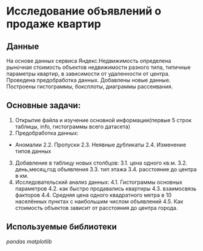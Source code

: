 # Исследование объявлений о продаже квартир

## Данные

На основе данных сервиса Яндекс.Недвижимость определена рыночная стоимость
объектов недвижимости разного типа, типичные параметры квартир, в зависимости от
удаленности от центра. Проведена предобработка данных. Добавлены новые данные.
Построены гистограммы, боксплоты, диаграммы рассеивания.

## Основные задачи:

1. Открытие файла и изучение основной информации(первые 5 строк таблицы, info, гистограммы всего датасета)
2. Предобработка данных:
- Аномалии
2.2. Пропуски
2.3. Неявные дубликаты
2.4. Изменение типов данных
3. Добавление в таблицу новых столбцов: 
3.1. цена одного кв.м. 
3.2. день,месяц,год объявления 
3.3. тип этажа
3.4. расстояние до центра в км.
4. Исследовательский анализ данных:
4.1. Гистограммы основных параметров 
4.2. как быстро продавались квартиры
4.3. взаимосвязь факторов 
4.4. Средняя цена одного квадратного метра в 10 населённых пунктах с наибольшим числом объявлений
4.5. Как стоимость объектов зависит от расстояния до центра города.
## Используемые библиотеки
*pandas*
*matplotlib*

